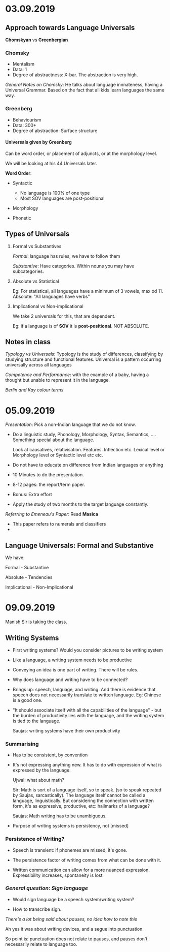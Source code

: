 # 03.09.2019

## Approach towards Language Universals

**Chomskyan** vs **Greenbergian**

### Chomsky

- Mentalism
- Data: 1
- Degree of abstractness: X-bar. The abstraction is very high.

*General Notes on Chomsky*: He talks about language innnateness, having a Universal Grammar. Based on the fact that all kids learn languages the same way.

### Greenberg

- Behaviourism
- Data: 300+
- Degree of abstraction: Surface structure

#### Universals given by Greenberg

Can be word order, or placement of adjuncts, or at the morphology level.

We will be looking at his 44 Universals later.

**Word Order**:

- Syntactic
    
    - No language is 100% of one type
    - Most SOV languages are post-positional
- Morphology
- Phonetic

## Types of Universals

1. Formal vs Substantives
    
    *Formal*: language has rules, we have to follow them

    *Substantive*: Have categories. Within nouns you may have subcategories. 

2. Absolute vs Statistical
    
    Eg: For statistical, all languages have a minimum of 3 vowels, max od 11. Absolute: "All languages have verbs"

3. Implicational vs Non-implicational

    We take 2 universals for this, that are dependent.

    Eg: if a language is of **SOV** it is **post-positional**. NOT ABSOLUTE.




## Notes in class

*Typology vs Universals*: Typology is the study of differences,  classifying by studying structure and functional features. Universal is a pattern occurring universally across all languages 

*Competence and Performance*: with the example of a baby, having a thought but unable to represent it in the language. 

*Berlin and Kay colour terms*

# 05.09.2019

*Presentation*: Pick a non-Indian language that we do not know. 

- Do a linguistic study, Phonology, Morphology, Syntax, Semantics, .... Something special about the language. 
    
    Look at causatives, relativisation. Features. Inflection etc. Lexical level or Morphology level or Syntactic level etc etc.

- Do not have to educate on difference from Indian languages or anything

- 10 Minutes to do the presentation.

- 8-12 pages: the report/term paper.

- Bonus: Extra effort

- Apply the study of two months to the target language constantly.


*Referring to Emeneau's Paper*: Read **Masica**

- This paper refers to numerals and classifiers
- 

## Language Universals: Formal and Substantive

We have:

Formal - Substantive

Absolute - Tendencies

Implicational - Non-Implicational


# 09.09.2019
Manish Sir is taking the class.

## Writing Systems

- First writing systems? Would you consider pictures to be writing system

- Like a language, a writing system needs to be productive

- Conveying an idea is one part of writing. There will be rules.

- Why does language and writing have to be connected?

- Brings up: speech, language, and writing. And there is evidence that speech does not necessarily translate to written language. Eg: Chinese is a good one. 

- "It should associate itself with all the capabilities of the language" - but the burden of productivity lies with the language, and the writing system is tied to the language.

    Saujas: writing systems have their own productivity

### Summarising
- Has to be consistent, by convention

- It's not expressing anything new. It has to do with expression of what is expressed by the language.

    Ujwal: what about math? 

    Sir: Math is sort of a language itself, so to speak. (so to speak repeated by Saujas, sarcastically). The language itself cannot be called a language, linguistically. But considering the connection with written form, it's as expressive, productive, etc: hallmarks of a language?

    Saujas: Math writing has to be unambiguous. 

- Purpose of writing systems is persistency, not [missed]

### Persistence of Writing?

- Speech is transient: if phonemes are missed, it's gone. 

- The persistence factor of writing comes from what can be done with it.

- Written communication can allow for a more nuanced expression. Expressibility increases, spontaneity is lost



### *General question: Sign language*

- Would sign language be a speech system/writing system?

- How to transcribe sign. 


*There's a lot being said about pauses, no idea how to note this*

Ah yes it was about writing devices, and a segue into punctuation.

So point is: punctuation does not relate to pauses, and pauses don't necessarily relate to language too.


